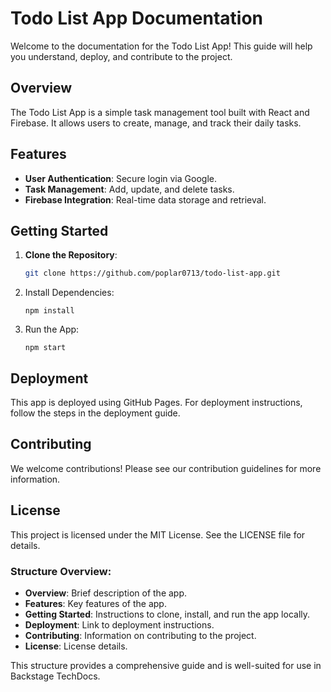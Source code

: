# Todo List App Documentation

Welcome to the documentation for the Todo List App! This guide will help you understand, deploy, and contribute to the project.

## Overview

The Todo List App is a simple task management tool built with React and Firebase. It allows users to create, manage, and track their daily tasks.

## Features

- **User Authentication**: Secure login via Google.
- **Task Management**: Add, update, and delete tasks.
- **Firebase Integration**: Real-time data storage and retrieval.

## Getting Started

1. **Clone the Repository**:
   ```bash
   git clone https://github.com/poplar0713/todo-list-app.git
   ```
2. Install Dependencies:
    ```
    npm install
    ```
3. Run the App:
    ```
    npm start
    ```

## Deployment
 This app is deployed using GitHub Pages. For deployment instructions, follow the steps in the deployment guide.

## Contributing
 We welcome contributions! Please see our contribution guidelines for more information.

## License
 This project is licensed under the MIT License. See the LICENSE file for details.


### Structure Overview:
- **Overview**: Brief description of the app.
- **Features**: Key features of the app.
- **Getting Started**: Instructions to clone, install, and run the app locally.
- **Deployment**: Link to deployment instructions.
- **Contributing**: Information on contributing to the project.
- **License**: License details.

This structure provides a comprehensive guide and is well-suited for use in Backstage TechDocs.

